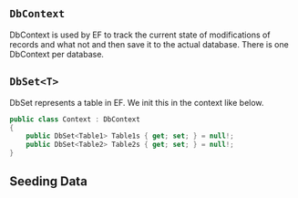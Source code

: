 ## `DbContext`

DbContext is used by EF to track the current state of modifications of 
records and what not and then save it to the actual database. There is one 
DbContext per database.

## `DbSet<T>`

DbSet represents a table in EF. We init this in the context like below.

```cs
public class Context : DbContext
{
    public DbSet<Table1> Table1s { get; set; } = null!;
    public DbSet<Table2> Table2s { get; set; } = null!;
}
```

## Seeding Data